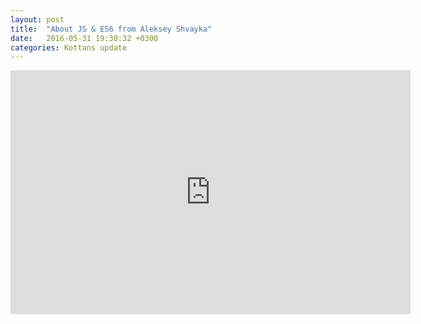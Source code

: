 ```yaml
---
layout: post
title:  "About JS & ES6 from Aleksey Shvayka"
date:   2016-05-31 19:30:32 +0300
categories: Kottans update
---
```


<iframe width="640" height="390" src="https://www.youtube.com/embed/CRJmCyxj61g" frameborder="0" allowfullscreen></iframe>
